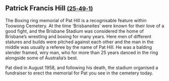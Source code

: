 ## Patrick Francis Hill <small>[(25‑49‑1)](https://brisbane.discovereverafter.com/profile/31908946 "Go to Memorial Information" )</small> 

The Boxing ring memorial of Pat Hill is a recognisable feature within Toowong Cemetery. At the time ‘Brisbaneites’ were known for their love of a good fight, and the Brisbane Stadium was considered the home of Brisbane’s wrestling and boxing for many years. Here men of different statures and builds were pitched against each other and the man in the middle was usually a referee by the name of Pat Hill. He was a balding slender framed, wiry man, who for more than 25 years danced in the ring alongside some of Australia’s best. 

Pat died in August 1958, and following his death, the stadium organised a fundraiser to erect the memorial for Pat you see in the cemetery today. 
